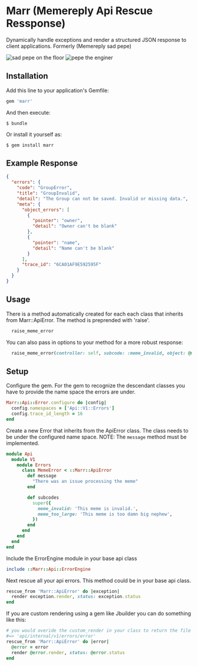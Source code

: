 # Marr (Memereply Api Rescue Ressponse)

Dynamically handle exceptions and render a structured JSON response to client applications.
Formerly (Memereply sad pepe)

![sad pepe on the floor](https://www.meme-arsenal.com/memes/1adf62bd401ea536f9e6d4df9097201b.jpg)
![pepe the enginer](https://images-cdn.9gag.com/photo/ajq1ePg_700b.jpg)

## Installation

Add this line to your application's Gemfile:

```ruby
gem 'marr'
```

And then execute:

    $ bundle

Or install it yourself as:

    $ gem install marr

## Example Response

```json
{
  "errors": {
    "code": "GroupError",
    "title": "GroupInvalid",
    "detail": "The Group can not be saved. Invalid or missing data.",
    "meta": {
      "object_errors": [
        {
          "pointer": "owner",
          "detail": "Owner can't be blank"
        },
        {
          "pointer": "name",
          "detail": "Name can't be blank"
        }
      ],
      "trace_id": "6CA01AF9E592595F"
    }
  }
}
```

## Usage

There is a method automatically created for each each class that inherits from Marr::ApiError. The method is preprended with 'raise'.

```ruby
  raise_meme_error
```

You can also pass in options to your method for a more robust response:

```ruby
  raise_meme_error(controller: self, subcode: :meme_invalid, object: @meme)
```

## Setup

Configure the gem. For the gem to recognize the descendant classes you have to provide the name space the errors are under.

```ruby
Marr::Api::Error.configure do |config|
  config.namespaces = ['Api::V1::Errors']
  config.trace_id_length = 16
end
```

Create a new Error that inherits from the ApiError class. The class needs to be under the configured name space. NOTE: The `message` method must be implemented.

```ruby
module Api
  module V1
    module Errors
      class MemeError < ::Marr::ApiError
        def message
          "There was an issue processing the meme"
        end

        def subcodes
          super({
            meme_invalid: 'This meme is invalid.',
            meme_too_large: 'This meme is too damn big nephew',
          })
        end
      end
    end
  end
end
```

Include the ErrorEngine module in your base api class

```ruby
include ::Marr::Api::ErrorEngine
```

Next rescue all your api errors. This method could be in your base api class.

```ruby
rescue_from 'Marr::ApiError' do |exception|
  render exception.render, status: exception.status
end
```

If you are custom rendering using a gem like Jbuilder you can do something like this:

```ruby
# you would overide the custom_render in your class to return the file path you want to use
#=> 'api/internal/v1/errors/error'
rescue_from 'Marr::ApiError' do |error|
  @error = error
  render @error.render, status: @error.status
end
```
